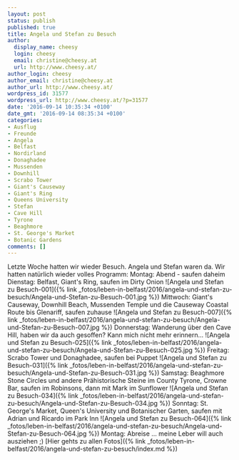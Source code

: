 ```yaml
---
layout: post
status: publish
published: true
title: Angela und Stefan zu Besuch
author:
  display_name: cheesy
  login: cheesy
  email: christine@cheesy.at
  url: http://www.cheesy.at/
author_login: cheesy
author_email: christine@cheesy.at
author_url: http://www.cheesy.at/
wordpress_id: 31577
wordpress_url: http://www.cheesy.at/?p=31577
date: '2016-09-14 10:35:34 +0100'
date_gmt: '2016-09-14 08:35:34 +0100'
categories:
- Ausflug
- Freunde
- Angela
- Belfast
- Nordirland
- Donaghadee
- Mussenden
- Downhill
- Scrabo Tower
- Giant's Causeway
- Giant's Ring
- Queens University
- Stefan
- Cave Hill
- Tyrone
- Beaghmore
- St. George's Market
- Botanic Gardens
comments: []
---
```

Letzte Woche hatten wir wieder Besuch. Angela und Stefan waren da. Wir hatten natürlich wieder volles Programm:
Montag: Abend - saufen daheim
Dienstag: Belfast, Giant's Ring, saufen im Dirty Onion
 ![Angela und Stefan zu Besuch-001]({% link _fotos/leben-in-belfast/2016/angela-und-stefan-zu-besuch/Angela-und-Stefan-zu-Besuch-001.jpg %})
Mittwoch: Giant's Causeway, Downhill Beach, Mussenden Temple und die Causeway Coastal Route bis Glenariff, saufen zuhause
 ![Angela und Stefan zu Besuch-007]({% link _fotos/leben-in-belfast/2016/angela-und-stefan-zu-besuch/Angela-und-Stefan-zu-Besuch-007.jpg %})
Donnerstag: Wanderung über den Cave Hill, haben wir da auch gesoffen? Kann mich nicht mehr erinnern...
 ![Angela und Stefan zu Besuch-025]({% link _fotos/leben-in-belfast/2016/angela-und-stefan-zu-besuch/Angela-und-Stefan-zu-Besuch-025.jpg %})
Freitag: Scrabo Tower und Donaghadee, saufen bei Puppet
 ![Angela und Stefan zu Besuch-031]({% link _fotos/leben-in-belfast/2016/angela-und-stefan-zu-besuch/Angela-und-Stefan-zu-Besuch-031.jpg %})
Samstag: Beaghmore Stone Circles und andere Prähistorische Steine im County Tyrone, Crowne Bar, saufen im Robinsons, dann mit Mark im Sunflower
 ![Angela und Stefan zu Besuch-034]({% link _fotos/leben-in-belfast/2016/angela-und-stefan-zu-besuch/Angela-und-Stefan-zu-Besuch-034.jpg %})
Sonntag: St. George's Market, Queen's University und Botanischer Garten, saufen mit Adrian und Ricardo im Park Inn
 ![Angela und Stefan zu Besuch-064]({% link _fotos/leben-in-belfast/2016/angela-und-stefan-zu-besuch/Angela-und-Stefan-zu-Besuch-064.jpg %})
Montag: Abreise ... meine Leber will auch ausziehen ;)
[Hier gehts zu allen Fotos]({% link _fotos/leben-in-belfast/2016/angela-und-stefan-zu-besuch/index.md %})
